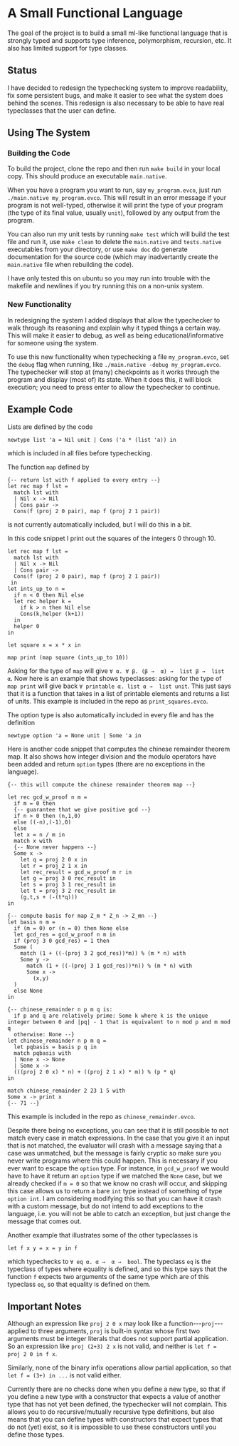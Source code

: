 # A Small Functional Language
The goal of the project is to build a small ml-like functional language that is strongly typed and supports type inference, polymorphism, recursion, etc.
It also has limited support for type classes.

## Status

I have decided to redesign the typechecking system to improve readability, fix some persistent bugs, and make it easier to see what the system does behind the scenes.
This redesign is also necessary to be able to have real typeclasses that the user can define.

## Using The System

### Building the Code

To build the project, clone the repo and then run `make build` in your local copy.
This should produce an executable `main.native`.

When you have a program you want to run, say `my_program.evco`, just run `./main.native my_program.evco`.
This will result in an error message if your program is not well-typed, otherwise it will print the type of your program (the type of its final value, usually `unit`), followed by any output from the program.

You can also run my unit tests by running `make test` which will build the test file and run it, use `make clean` to delete the `main.native` and `tests.native` executables from your directory, or use `make doc` do generate documentation for the source code (which may inadvertantly create the `main.native` file when rebuilding the code).

I have only tested this on ubuntu so you may run into trouble with the makefile and newlines if you try running this on a non-unix system.

### New Functionality

In redesigning the system I added displays that allow the typechecker to walk through its reasoning and explain why it typed things a certain way.
This will make it easier to debug, as well as being educational/informative for someone using the system.

To use this new functionality when typechecking a file `my_program.evco`, set the `debug` flag when running, like `./main.native -debug my_program.evco`.
The typechecker will stop at (many) checkpoints as it works through the program and display (most of) its state.
When it does this, it will block execution; you need to press enter to allow the typechecker to continue.

## Example Code

Lists are defined by the code

```
newtype list 'a = Nil unit | Cons ('a * (list 'a)) in
```
which is included in all files before typechecking.

The function `map` defined by

```
{-- return lst with f applied to every entry --}
let rec map f lst =  
  match lst with    
  | Nil x -> Nil    
  | Cons pair ->   
  Cons(f (proj 2 0 pair), map f (proj 2 1 pair))
```
is not currently automatically included, but I will do this in a bit.

In this code snippet I print out the squares of the integers 0 through 10.

```evcolang
let rec map f lst =  
  match lst with    
  | Nil x -> Nil    
  | Cons pair ->   
  Cons(f (proj 2 0 pair), map f (proj 2 1 pair))
 in
let ints_up_to n =
  if n < 0 then Nil else
  let rec helper k =
    if k > n then Nil else
    Cons(k,helper (k+1))
  in
  helper 0
in

let square x = x * x in

map print (map square (ints_up_to 10))

```

Asking for the type of `map` will give `∀ α. ∀ β. (β →  α) →  list β →  list α`.
Now here is an example that shows typeclasses: asking for the type of `map print` will give back `∀ printable α. list α →  list unit`.
This just says that it is a function that takes in a list of printable elements and returns a list of units.
This example is included in the repo as `print_squares.evco`.

The option type is also automatically included in every file and has the definition
```
newtype option 'a = None unit | Some 'a in
```

Here is another code snippet that computes the chinese remainder theorem map. It also shows how integer division and the modulo operators have been added and return `option` types (there are no exceptions in the language).


```
{-- this will compute the chinese remainder theorem map --}

let rec gcd_w_proof n m =
  if m = 0 then
  {-- guarantee that we give positive gcd --}
  if n > 0 then (n,1,0)
  else ((-n),(-1),0)
  else
  let x = n / m in
  match x with
  {-- None never happens --}
  Some x ->
    let q = proj 2 0 x in
    let r = proj 2 1 x in
    let rec_result = gcd_w_proof m r in
    let g = proj 3 0 rec_result in
    let s = proj 3 1 rec_result in
    let t = proj 3 2 rec_result in
    (g,t,s + (-(t*q)))
in

{-- compute basis for map Z_m * Z_n -> Z_mn --}
let basis n m =
  if (m = 0) or (n = 0) then None else
  let gcd_res = gcd_w_proof n m in
  if (proj 3 0 gcd_res) = 1 then
  Some (
    match (1 + ((-(proj 3 2 gcd_res))*m)) % (m * n) with
    Some y ->
      match (1 + ((-(proj 3 1 gcd_res))*n)) % (m * n) with
      Some x ->
        (x,y)
  )
  else None
in

{-- chinese_remainder n p m q is:
  if p and q are relatively prime: Some k where k is the unique integer between 0 and |pq| - 1 that is equivalent to n mod p and m mod q
  otherwise: None --}
let chinese_remainder n p m q =
  let pqbasis = basis p q in
  match pqbasis with
  | None x -> None
  | Some x ->
  (((proj 2 0 x) * n) + ((proj 2 1 x) * m)) % (p * q)
in

match chinese_remainder 2 23 1 5 with
Some x -> print x
{-- 71 --}
```

This example is included in the repo as `chinese_remainder.evco`.

Despite there being no exceptions, you can see that it is still possible to not match every case in match expressions.
In the case that you give it an input that is not matched, the evaluator will crash with a message saying that a case was unmatched, but the message is fairly cryptic so make sure you never write programs where this could happen.
This is necessary if you ever want to escape the `option` type.
For instance, in `gcd_w_proof` we would have to have it return an `option` type if we matched the `None` case, but we already checked if `m = 0` so that we know no crash will occur, and skipping this case allows us to return a bare `int` type instead of something of type `option int`.
I am considering modifying this so that you can have it crash with a custom message, but do not intend to add exceptions to the language, i.e. you will not be able to catch an exception, but just change the message that comes out.

Another example that illustrates some of the other typeclasses is
```
let f x y = x = y in f
```

which typechecks to `∀ eq α. α →  α →  bool`.
The typeclass `eq` is the typeclass of types where equality is defined, and so this type says that the function `f` expects two arguments of the same type which are of this typeclass `eq`, so that equality is defined on them.

## Important Notes

Although an expression like `proj 2 0 x` may look like a function---`proj`---applied to three arguments, `proj` is built-in syntax whose first two arguments must be integer literals that does not support partial application. So an expression like `proj (2+3) 2 x` is not valid, and neither is `let f = proj 2 0 in f x`.

Similarly, none of the binary infix operations allow partial application, so that `let f = (3+) in ...` is not valid either.

Currently there are no checks done when you define a new type, so that if you define a new type with a constructor that expects a value of another type that has not yet been defined, the typechecker will not complain.
This allows you to do recursive/mutually recursive type definitions, but also means that you can define types with constructors that expect types that do not (yet) exist, so it is impossible to use these constructors until you define those types.
